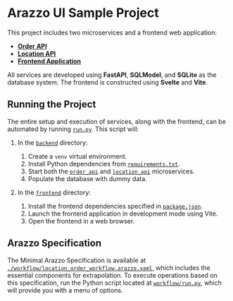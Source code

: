 # Arazzo UI Sample Project

This project includes two microservices and a frontend web application:
- [**Order API**](./backend/order_api)
- [**Location API**](./backend/location_api)
- [**Frontend Application**](./frontend)

All services are developed using **FastAPI**, **SQLModel**, and **SQLite** as the database system. The frontend is constructed using **Svelte** and **Vite**.

## Running the Project

The entire setup and execution of services, along with the frontend, can be automated by running [`run.py`](./run.py). This script will:

1. In the [`backend`](./backend/) directory:
   1. Create a `venv` virtual environment.
   2. Install Python dependencies from [`requirements.txt`](./backend/requirements.txt).
   3. Start both the [`order_api`](./backend/order_api/) and [`location_api`](./backend/location_api/) microservices.
   4. Populate the database with dummy data.

2. In the [`frontend`](./frontend/) directory:
   1. Install the frontend dependencies specified in [`package.json`](./frontend/package.json).
   2. Launch the frontend application in development mode using Vite.
   3. Open the frontend in a web browser.

## Arazzo Specification

The Minimal Arazzo Specification is available at [`./workflow/location_order_workflow.arazzo.yaml`](./workflow/location_order_workflow.arazzo.yaml), which includes the essential components for extrapolation. 
To execute operations based on this specification, run the Python script located at [`workflow/run.py`](./workflow/run.py), which will provide you with a menu of options.
